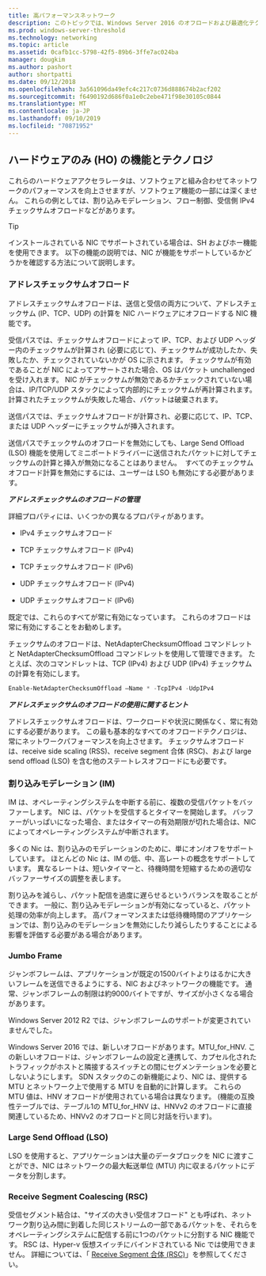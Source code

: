 ```yaml
---
title: 高パフォーマンスネットワーク
description: このトピックでは、Windows Server 2016 のオフロードおよび最適化テクノロジの概要について説明し、これらのテクノロジに関するその他のガイダンスへのリンクを示します。
ms.prod: windows-server-threshold
ms.technology: networking
ms.topic: article
ms.assetid: 0cafb1cc-5798-42f5-89b6-3ffe7ac024ba
manager: dougkim
ms.author: pashort
author: shortpatti
ms.date: 09/12/2018
ms.openlocfilehash: 3a561096da49efc4c217c0736d888674b2acf202
ms.sourcegitcommit: f6490192d686f0a1e0c2ebe471f98e30105c0844
ms.translationtype: MT
ms.contentlocale: ja-JP
ms.lasthandoff: 09/10/2019
ms.locfileid: "70871952"
---
```

## <a name="hardware-only-ho-features-and-technologies"></a>ハードウェアのみ (HO) の機能とテクノロジ

これらのハードウェアアクセラレータは、ソフトウェアと組み合わせてネットワークのパフォーマンスを向上させますが、ソフトウェア機能の一部には深くません。 これらの例としては、割り込みモデレーション、フロー制御、受信側 IPv4 チェックサムオフロードなどがあります。

>[!TIP]
>インストールされている NIC でサポートされている場合は、SH およびホー機能を使用できます。 以下の機能の説明では、NIC が機能をサポートしているかどうかを確認する方法について説明します。

### <a name="address-checksum-offload"></a>アドレスチェックサムオフロード

アドレスチェックサムオフロードは、送信と受信の両方について、アドレスチェックサム (IP、TCP、UDP) の計算を NIC ハードウェアにオフロードする NIC 機能です。

受信パスでは、チェックサムオフロードによって IP、TCP、および UDP ヘッダー内のチェックサムが計算され (必要に応じて)、チェックサムが成功したか、失敗したか、チェックされていないかが OS に示されます。 チェックサムが有効であることが NIC によってアサートされた場合、OS はパケット unchallenged を受け入れます。 NIC がチェックサムが無効であるかチェックされていない場合は、IP/TCP/UDP スタックによって内部的にチェックサムが再計算されます。 計算されたチェックサムが失敗した場合、パケットは破棄されます。

送信パスでは、チェックサムオフロードが計算され、必要に応じて、IP、TCP、または UDP ヘッダーにチェックサムが挿入されます。

送信パスでチェックサムのオフロードを無効にしても、Large Send Offload (LSO) 機能を使用してミニポートドライバーに送信されたパケットに対してチェックサムの計算と挿入が無効になることはありません。  すべてのチェックサムオフロード計算を無効にするには、ユーザーは LSO も無効にする必要があります。

_**アドレスチェックサムのオフロードの管理**_

詳細プロパティには、いくつかの異なるプロパティがあります。

-   IPv4 チェックサムオフロード

-   TCP チェックサムオフロード (IPv4)

-   TCP チェックサムオフロード (IPv6)

-   UDP チェックサムオフロード (IPv4)

-   UDP チェックサムオフロード (IPv6)

既定では、これらのすべてが常に有効になっています。 これらのオフロードは常に有効にすることをお勧めします。

チェックサムのオフロードは、NetAdapterChecksumOffload コマンドレットと NetAdapterChecksumOffload コマンドレットを使用して管理できます。 たとえば、次のコマンドレットは、TCP (IPv4) および UDP (IPv4) チェックサムの計算を有効にします。

```PowerShell
Enable-NetAdapterChecksumOffload –Name * -TcpIPv4 -UdpIPv4
```

_**アドレスチェックサムのオフロードの使用に関するヒント**_

アドレスチェックサムオフロードは、ワークロードや状況に関係なく、常に有効にする必要があります。 この最も基本的なすべてのオフロードテクノロジは、常にネットワークパフォーマンスを向上させます。 チェックサムオフロードは、receive side scaling (RSS)、receive segment 合体 (RSC)、および large send offload (LSO) を含む他のステートレスオフロードにも必要です。

### <a name="interrupt-moderation-im"></a>割り込みモデレーション (IM)

IM は、オペレーティングシステムを中断する前に、複数の受信パケットをバッファーします。 NIC は、パケットを受信するとタイマーを開始します。 バッファーがいっぱいになった場合、またはタイマーの有効期限が切れた場合は、NIC によってオペレーティングシステムが中断されます。 

多くの Nic は、割り込みのモデレーションのために、単にオン/オフをサポートしています。 ほとんどの Nic は、IM の低、中、高レートの概念をサポートしています。 異なるレートは、短いタイマーと、待機時間を短縮するための適切なバッファーサイズの調整を表します。

割り込みを減らし、パケット配信を過度に遅らせるというバランスを取ることができます。 一般に、割り込みモデレーションが有効になっていると、パケット処理の効率が向上します。 高パフォーマンスまたは低待機時間のアプリケーションでは、割り込みのモデレーションを無効にしたり減らしたりすることによる影響を評価する必要がある場合があります。

### <a name="jumbo-frames"></a>Jumbo Frame

ジャンボフレームは、アプリケーションが既定の1500バイトよりはるかに大きいフレームを送信できるようにする、NIC およびネットワークの機能です。 通常、ジャンボフレームの制限は約9000バイトですが、サイズが小さくなる場合があります。

Windows Server 2012 R2 では、ジャンボフレームのサポートが変更されていませんでした。

Windows Server 2016 では、新しいオフロードがあります。MTU_for_HNV. この新しいオフロードは、ジャンボフレームの設定と連携して、カプセル化されたトラフィックがホストと隣接するスイッチとの間にセグメンテーションを必要としないようにします。 SDN スタックのこの新機能により、NIC は、提供する MTU とネットワーク上で使用する MTU を自動的に計算します。 これらの MTU 値は、HNV オフロードが使用されている場合は異なります。 (機能の互換性テーブルでは、テーブル1の MTU_for_HNV は、HNVv2 のオフロードに直接関連しているため、HNVv2 のオフロードと同じ対話を行います)。

### <a name="large-send-offload-lso"></a>Large Send Offload (LSO)

LSO を使用すると、アプリケーションは大量のデータブロックを NIC に渡すことができ、NIC はネットワークの最大転送単位 (MTU) 内に収まるパケットにデータを分割します。

### <a name="receive-segment-coalescing-rsc"></a>Receive Segment Coalescing (RSC)

受信セグメント結合は、"サイズの大きい受信オフロード" とも呼ばれ、ネットワーク割り込み間に到着した同じストリームの一部であるパケットを、それらをオペレーティングシステムに配信する前に1つのパケットに分割する NIC 機能です。 RSC は、Hyper-v 仮想スイッチにバインドされている Nic では使用できません。 詳細については、「 [Receive Segment 合体 (RSC)](https://docs.microsoft.com/windows-server/networking/technologies/hpn/rsc-in-the-vswitch)」を参照してください。